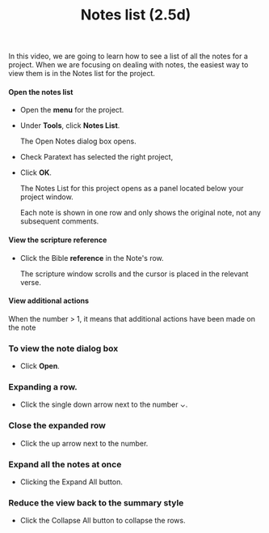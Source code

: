 ﻿---
title:  Notes list (2.5d)
---
In this video, we are going to learn how to see a list of all the notes for a project. When we are focusing on dealing with notes, the easiest way to view them is in the Notes list for the project.

#### Open the notes list

-   Open the **menu** for the project.
-   Under **Tools**, click **Notes List**.

    The Open Notes dialog box opens.

-   Check Paratext has selected the right project,
-   Click **OK**.

    The Notes List for this project opens as a panel located below your project window.

    Each note is shown in one row and only shows the original note, not any subsequent comments.

#### View the scripture reference

-   Click the Bible **reference** in the Note's row.

    The scripture window scrolls and the cursor is placed in the relevant verse.

#### View additional actions

When the number \> 1, it means that additional actions have been made on the note

### To view the note dialog box

-   Click **Open**.

### Expanding a row.

-   Click the single down arrow next to the number ⌄.

### Close the expanded row

-   Click the up arrow next to the number.

### Expand all the notes at once

-   Clicking the Expand All button.

### Reduce the view back to the summary style

-   Click the Collapse All button to collapse the rows.


